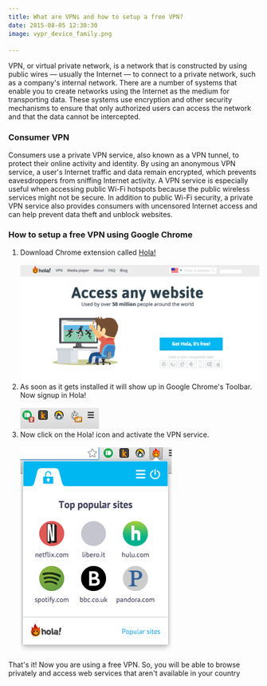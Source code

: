 ```yaml
---
title: What are VPNs and how to setup a free VPN?
date: 2015-08-05 12:30:30
image: vypr_device_family.png

---
```


<p class="intro"><span class="dropcap">V</span>PN, or virtual private network, is a network that is constructed by using public wires — usually the Internet — to connect to a private network, such as a company's internal network. There are a number of systems that enable you to create networks using the Internet as the medium for transporting data. These systems use encryption and other security mechanisms to ensure that only authorized users can access the network and that the data cannot be intercepted.</p>

<h3>Consumer VPN</h3>
<p>Consumers use a private VPN service, also known as a VPN tunnel, to protect their online activity and identity. By using an anonymous VPN service, a user's Internet traffic and data remain encrypted, which prevents eavesdroppers from sniffing Internet activity.  A VPN service is especially useful when accessing public Wi-Fi hotspots because the public wireless services might not be secure. In addition to public Wi-Fi security, a private VPN service also provides consumers with uncensored Internet access and can help prevent data theft and unblock websites.</p>
<h3>How to setup a free VPN using Google Chrome</h3>
<p>
	<ol>
        <li>Download Chrome extension called <a href="https://hola.org/">Hola!</a>
        	<br>
        	<br><img src="/assets/blog-img/HolaHomePage.png" style="max-width: 100%"></li>
        <li>As soon as it gets installed it will show up in Google Chrome's Toolbar. Now signup in Hola!<br><br>
              <img src="/assets/blog-img/holaToolBar.png" style="max-width: 80%">
         </li>
         <li>Now click on the Hola! icon and activate the VPN service.<br><br>
              <img src="/assets/blog-img/holaActivate.png" style="max-width: 80%">
         </li>
	</ol>

</p>
<p>That's it! Now you are using a free VPN. So, you will be able to browse privately and access web services that aren't available in your country</p>